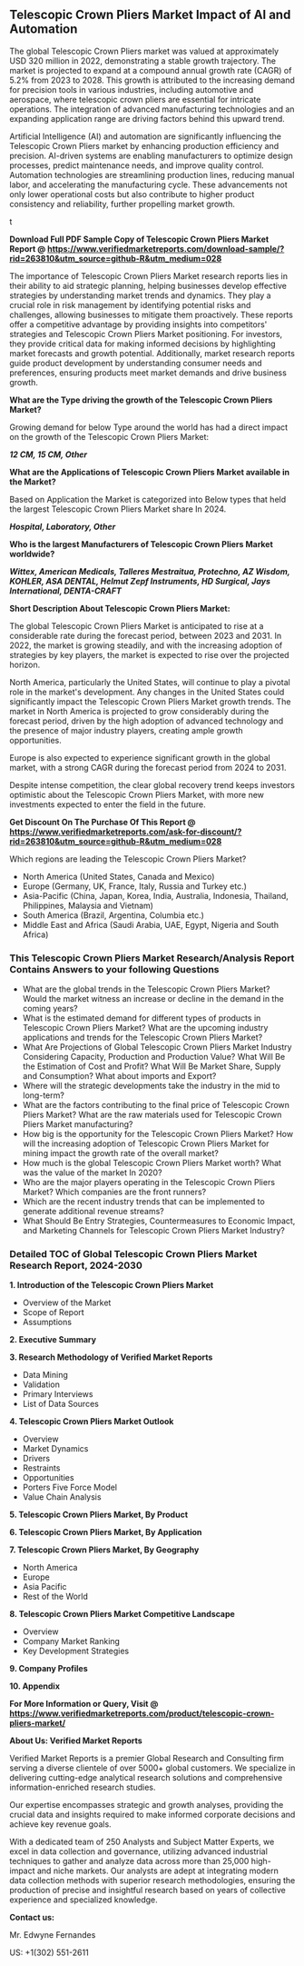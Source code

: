 <h2>Telescopic Crown Pliers Market Impact of AI and Automation</h2><p>The global Telescopic Crown Pliers market was valued at approximately USD 320 million in 2022, demonstrating a stable growth trajectory. The market is projected to expand at a compound annual growth rate (CAGR) of 5.2% from 2023 to 2028. This growth is attributed to the increasing demand for precision tools in various industries, including automotive and aerospace, where telescopic crown pliers are essential for intricate operations. The integration of advanced manufacturing technologies and an expanding application range are driving factors behind this upward trend.</p><p>Artificial Intelligence (AI) and automation are significantly influencing the Telescopic Crown Pliers market by enhancing production efficiency and precision. AI-driven systems are enabling manufacturers to optimize design processes, predict maintenance needs, and improve quality control. Automation technologies are streamlining production lines, reducing manual labor, and accelerating the manufacturing cycle. These advancements not only lower operational costs but also contribute to higher product consistency and reliability, further propelling market growth.</p>t</p><p id="" class=""><strong>Download Full PDF Sample Copy of Telescopic Crown Pliers Market Report @ <a href="https://www.verifiedmarketreports.com/download-sample/?rid=263810&utm_source=github-R&utm_medium=028" target="_blank">https://www.verifiedmarketreports.com/download-sample/?rid=263810&utm_source=github-R&utm_medium=028</a></strong></p><p>The importance of&nbsp;Telescopic Crown Pliers Market research reports lies in their ability to aid strategic planning, helping businesses develop effective strategies by understanding market trends and dynamics. They play a crucial role in risk management by identifying potential risks and challenges, allowing businesses to mitigate them proactively. These reports offer a competitive advantage by providing insights into competitors' strategies and Telescopic Crown Pliers Market positioning. For investors, they provide critical data for making informed decisions by highlighting market forecasts and growth potential. Additionally, market research reports guide product development by understanding consumer needs and preferences, ensuring products meet market demands and drive business growth.</p><p><strong>What are the&nbsp;Type driving the growth of the Telescopic Crown Pliers Market?</strong></p><p id="" class="">Growing demand for below Type around the world has had a direct impact on the growth of the Telescopic Crown Pliers Market:</p><em><strong>12 CM, 15 CM, Other</strong></em></p><strong>What are the&nbsp;Applications&nbsp;of Telescopic Crown Pliers Market available in the Market?</strong></p><p id="" class="">Based on Application the Market is categorized into Below types that held the largest Telescopic Crown Pliers Market share In 2024.</p><em><strong>Hospital, Laboratory, Other</strong></em></p><strong>Who is the largest Manufacturers of Telescopic Crown Pliers Market worldwide?</strong></p><p><em><strong>Wittex, American Medicals, Talleres Mestraitua, Protechno, AZ Wisdom, KOHLER, ASA DENTAL, Helmut Zepf Instruments, HD Surgical, Jays International, DENTA-CRAFT</strong></em></p><p id="" class=""><strong>Short Description About Telescopic Crown Pliers Market:</strong></p><p>The global Telescopic Crown Pliers Market is anticipated to rise at a considerable rate during the forecast period, between 2023 and 2031. In 2022, the market is growing steadily, and with the increasing adoption of strategies by key players, the market is expected to rise over the projected horizon.</p><p>North America, particularly the United States, will continue to play a pivotal role in the market's development. Any changes in the United States could significantly impact the Telescopic Crown Pliers Market growth trends. The market in North America is projected to grow considerably during the forecast period, driven by the high adoption of advanced technology and the presence of major industry players, creating ample growth opportunities.</p><p>Europe is also expected to experience significant growth in the global market, with a strong CAGR during the forecast period from 2024 to 2031.</p><p>Despite intense competition, the clear global recovery trend keeps investors optimistic about the Telescopic Crown Pliers Market, with more new investments expected to enter the field in the future.</p><p id="" class=""><strong>Get Discount On The Purchase Of This Report @ <a href="https://www.verifiedmarketreports.com/ask-for-discount/?rid=263810&utm_source=github-R&utm_medium=028" target="_blank">https://www.verifiedmarketreports.com/ask-for-discount/?rid=263810&utm_source=github-R&utm_medium=028</a></strong></p>Which regions are leading the Telescopic Crown Pliers Market?</p><ul><li>North America (United States, Canada and Mexico)</li><li>Europe (Germany, UK, France, Italy, Russia and Turkey etc.)</li><li>Asia-Pacific (China, Japan, Korea, India, Australia, Indonesia, Thailand, Philippines, Malaysia and Vietnam)</li><li>South America (Brazil, Argentina, Columbia etc.)</li><li>Middle East and Africa (Saudi Arabia, UAE, Egypt, Nigeria and South Africa)</li></ul><h3 id="" class="">This Telescopic Crown Pliers Market Research/Analysis Report Contains Answers to your following Questions</h3><ul><li>What are the global trends in the Telescopic Crown Pliers Market? Would the market witness an increase or decline in the demand in the coming years?</li><li>What is the estimated demand for different types of products in Telescopic Crown Pliers Market? What are the upcoming industry applications and trends for the Telescopic Crown Pliers Market?</li><li>What Are Projections of Global Telescopic Crown Pliers Market Industry Considering Capacity, Production and Production Value? What Will Be the Estimation of Cost and Profit? What Will Be Market Share, Supply and Consumption? What about imports and Export?</li><li>Where will the strategic developments take the industry in the mid to long-term?</li><li>What are the factors contributing to the final price of Telescopic Crown Pliers Market? What are the raw materials used for Telescopic Crown Pliers Market manufacturing?</li><li>How big is the opportunity for the Telescopic Crown Pliers Market? How will the increasing adoption of Telescopic Crown Pliers Market for mining impact the growth rate of the overall market?</li><li>How much is the global Telescopic Crown Pliers Market worth? What was the value of the market In 2020?</li><li>Who are the major players operating in the Telescopic Crown Pliers Market? Which companies are the front runners?</li><li>Which are the recent industry trends that can be implemented to generate additional revenue streams?</li><li>What Should Be Entry Strategies, Countermeasures to Economic Impact, and Marketing Channels for Telescopic Crown Pliers Market Industry?</li></ul><h3 id="" class="">Detailed TOC of Global Telescopic Crown Pliers Market Research Report, 2024-2030</h3><p id="" class=""><strong>1. Introduction of the Telescopic Crown Pliers Market</strong></p><ul><li>Overview of the Market</li><li>Scope of Report</li><li>Assumptions</li></ul><p id="" class=""><strong>2. Executive Summary</strong></p><p id="" class=""><strong>3. Research Methodology of Verified Market Reports</strong></p><ul><li>Data Mining</li><li>Validation</li><li>Primary Interviews</li><li>List of Data Sources</li></ul><p id="" class=""><strong>4. Telescopic Crown Pliers Market Outlook</strong></p><ul><li>Overview</li><li>Market Dynamics</li><li>Drivers</li><li>Restraints</li><li>Opportunities</li><li>Porters Five Force Model</li><li>Value Chain Analysis</li></ul><p id="" class=""><strong>5. Telescopic Crown Pliers Market, By Product</strong></p><p id="" class=""><strong>6. Telescopic Crown Pliers Market, By Application</strong></p><p id="" class=""><strong>7. Telescopic Crown Pliers Market, By Geography</strong></p><ul><li>North America</li><li>Europe</li><li>Asia Pacific</li><li>Rest of the World</li></ul><p id="" class=""><strong>8. Telescopic Crown Pliers Market Competitive Landscape</strong></p><ul><li>Overview</li><li>Company Market Ranking</li><li>Key Development Strategies</li></ul><p id="" class=""><strong>9. Company Profiles</strong></p><p id="" class=""><strong>10. Appendix</strong></p><p id="" class=""><strong>For More Information or Query, Visit @ <a href="https://www.verifiedmarketreports.com/product/telescopic-crown-pliers-market/" target="_blank">https://www.verifiedmarketreports.com/product/telescopic-crown-pliers-market/</a></strong></p><p id="" class=""><strong>About Us: Verified Market Reports</strong></p><p id="" class="">Verified Market Reports is a premier Global Research and Consulting firm serving a diverse clientele of over 5000+ global customers. We specialize in delivering cutting-edge analytical research solutions and comprehensive information-enriched research studies.</p><p id="" class="">Our expertise encompasses strategic and growth analyses, providing the crucial data and insights required to make informed corporate decisions and achieve key revenue goals.</p><p id="" class="">With a dedicated team of 250 Analysts and Subject Matter Experts, we excel in data collection and governance, utilizing advanced industrial techniques to gather and analyze data across more than 25,000 high-impact and niche markets. Our analysts are adept at integrating modern data collection methods with superior research methodologies, ensuring the production of precise and insightful research based on years of collective experience and specialized knowledge.</p><p id="" class=""><strong>Contact us:</strong></p><p id="" class="">Mr. Edwyne Fernandes</p><p id="" class="">US: +1(302) 551-2611</p>